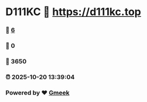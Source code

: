 # D111KC :link: https://d111kc.top 
### :page_facing_up: [6](https://d111kc.top/tag.html) 
### :speech_balloon: 0 
### :hibiscus: 3650 
### :alarm_clock: 2025-10-20 13:39:04 
### Powered by :heart: [Gmeek](https://github.com/Meekdai/Gmeek)
